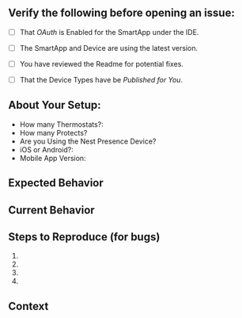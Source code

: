 <!--- Provide a general summary of the issue in the Title above -->

## Verify the following before opening an issue:
<!--- Go over all the following points, and put an `x` in all the boxes that apply. -->
<!--- If you're unsure about any of these, don't hesitate to ask. We're here to help! -->
- [ ] That _OAuth_ is Enabled for the SmartApp under the IDE.
- [ ] The SmartApp and Device are using the latest version.
- [ ] You have reviewed the Readme for potential fixes.
- [ ] That the Device Types have be _Published for You_.


## About Your Setup:
* How many Thermostats?:
* How many Protects?
* Are you Using the Nest Presence Device?
* iOS or Android?:
* Mobile App Version:


## Expected Behavior
<!--- If you're describing a bug, tell us what should happen -->
<!--- If you're suggesting a change/improvement, tell us how it should work -->

## Current Behavior
<!--- If describing a bug, tell us what happens instead of the expected behavior -->
<!--- If suggesting a change/improvement, explain the difference from current behavior -->


## Steps to Reproduce (for bugs)
<!--- Provide a link to a live example, or an unambiguous set of steps to -->
<!--- reproduce this bug. Include code to reproduce, if relevant -->
1.
2.
3.
4.

## Context
<!--- How has this issue affected you? What are you trying to accomplish? -->
<!--- Providing context helps us come up with a solution that is most useful in the real world -->
